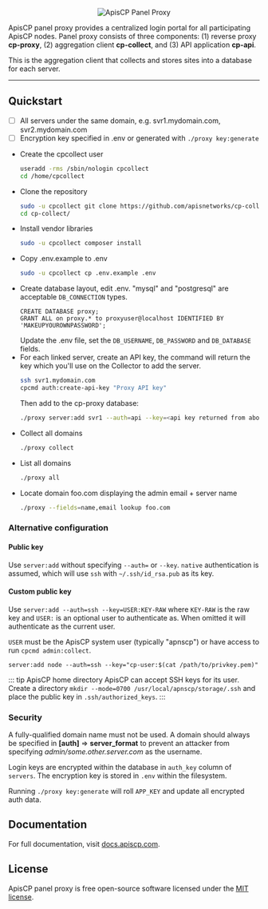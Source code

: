 <p align="center">
    <img title="ApisCP Panel Proxy" src="https://apiscp.com/images/logo-inv.svg" />
</p>

ApisCP panel proxy provides a centralized login portal for all participating ApisCP nodes. Panel proxy
consists of three components: (1) reverse proxy **cp-proxy**, (2) aggregation client **cp-collect**, and 
(3) API application **cp-api**.

This is the aggregation client that collects and stores sites into a database for each server. 

------

## Quickstart
- [ ] All servers under the same domain, e.g. svr1.mydomain.com, svr2.mydomain.com
- [ ] Encryption key specified in .env or generated with `./proxy key:generate` 

- Create the cpcollect user
  ```bash
  useradd -rms /sbin/nologin cpcollect
  cd /home/cpcollect
  ```
- Clone the repository
  ```bash
  sudo -u cpcollect git clone https://github.com/apisnetworks/cp-collect.git /home/cpcollect/cp-collect
  cd cp-collect/
  ```
- Install vendor libraries
  ```bash
  sudo -u cpcollect composer install
  ```
- Copy .env.example to .env
  ```bash
  sudo -u cpcollect cp .env.example .env
  ```
- Create database layout, edit .env. "mysql" and "postgresql" are acceptable `DB_CONNECTION` types.
  ```mysql
  CREATE DATABASE proxy;
  GRANT ALL on proxy.* to proxyuser@localhost IDENTIFIED BY 'MAKEUPYOUROWNPASSWORD';
  ```
  Update the .env file, set the `DB_USERNAME`, `DB_PASSWORD` and `DB_DATABASE` fields.
- For each linked server, create an API key, the command will return the key which you'll use on the Collector to add the server.
  ```bash
  ssh svr1.mydomain.com
  cpcmd auth:create-api-key "Proxy API key"
  ```
  Then add to the cp-proxy database:
  ```bash
  ./proxy server:add svr1 --auth=api --key=<api key returned from above>
  ```
 - Collect all domains
   ```bash
   ./proxy collect
   ```
 - List all domains
   ```bash
   ./proxy all
   ```
- Locate domain foo.com displaying the admin email + server name
   ```bash
   ./proxy --fields=name,email lookup foo.com
   ```

### Alternative configuration
#### Public key
Use `server:add` without specifying `--auth=` or `--key`. `native` authentication is assumed, which will use `ssh` with
`~/.ssh/id_rsa.pub` as its key.

#### Custom public key
Use `server:add --auth=ssh --key=USER:KEY-RAW` where `KEY-RAW` is the raw key and `USER:` is an optional user to authenticate
as. When omitted it will authenticate as the current user.

`USER` must be the ApisCP system user (typically "apnscp") or have access to run `cpcmd admin:collect`.

`server:add node --auth=ssh --key="cp-user:$(cat /path/to/privkey.pem)"`

::: tip ApisCP home directory
ApisCP can accept SSH keys for its user. Create a directory `mkdir --mode=0700 /usr/local/apnscp/storage/.ssh` 
and place the public key in `.ssh/authorized_keys`.
:::

### Security
A fully-qualified domain name must not be used. A domain should always be
specified in **[auth]** => **server_format** to prevent an attacker from specifying 
*admin/some.other.server.com* as the username.

Login keys are encrypted within the database in `auth_key` column of `servers`. The encryption key
is stored in `.env` within the filesystem.

Running `./proxy key:generate` will roll `APP_KEY` and update all encrypted auth data. 

## Documentation

For full documentation, visit [docs.apiscp.com](https://docs.apiscp.com).

## License

ApisCP panel proxy is free open-source software licensed under the [MIT license](LICENSE.md).
